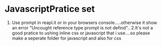 ﻿# JavascriptPratice set

1. Use prompt in reapl.it or in your browsers console.....otherwise it show an error "Uncought reference type prompt is not defind"..
2.It's not a good pratice to ushing inline css or javascript that i use....so please make a seperate folder for javascript and also for css

